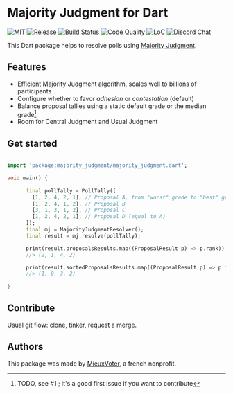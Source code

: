 # Majority Judgment for Dart

[![MIT](https://img.shields.io/github/license/MieuxVoter/majority-judgment-library-dart?style=for-the-badge)](LICENSE)
[![Release](https://img.shields.io/github/v/release/MieuxVoter/majority-judgment-library-dart?include_prereleases&style=for-the-badge)](https://github.com/MieuxVoter/majority-judgment-library-dart/releases)
[![Build Status](https://img.shields.io/github/workflow/status/MieuxVoter/majority-judgment-library-dart/Dart?style=for-the-badge)](https://github.com/MieuxVoter/majority-judgment-library-dart/actions/workflows/dart.yml)
[![Code Quality](https://img.shields.io/codefactor/grade/github/MieuxVoter/majority-judgment-library-dart?style=for-the-badge)](https://www.codefactor.io/repository/github/mieuxvoter/majority-judgment-library-dart)
![LoC](https://img.shields.io/tokei/lines/github/MieuxVoter/majority-judgment-library-dart?style=for-the-badge)
[![Discord Chat](https://img.shields.io/discord/705322981102190593.svg?style=for-the-badge)](https://discord.gg/rAAQG9S)


This Dart package helps to resolve polls using [Majority Judgment](https://fr.wikipedia.org/wiki/Jugement_majoritaire).


## Features

- Efficient Majority Judgment algorithm, scales well to billions of participants
- Configure whether to favor _adhesion_ or _contestation_ (default)
- Balance proposal tallies using a static default grade or the median grade[^median_todo]
- Room for Central Judgment and Usual Judgment

[^median_todo]: TODO, see #1 ; it's a good first issue if you want to contribute

## Get started

``` dart

import 'package:majority_judgment/majority_judgment.dart';

void main() {
    
      final pollTally = PollTally([
        [1, 2, 4, 2, 1], // Proposal A, from "worst" grade to "best" grade
        [1, 2, 4, 1, 2], // Proposal B
        [3, 1, 3, 1, 2], // Proposal C
        [1, 2, 4, 2, 1], // Proposal D (equal to A)
      ]);
      final mj = MajorityJudgmentResolver();
      final result = mj.resolve(pollTally);

      print(result.proposalsResults.map((ProposalResult p) => p.rank));
      //> (2, 1, 4, 2)

      print(result.sortedProposalsResults.map((ProposalResult p) => p.index));
      //> (1, 0, 3, 2)
    
}

```


## Contribute

Usual git flow: clone, tinker, request a merge.


## Authors

This package was made by [MieuxVoter](https://mieuxvoter.fr/), a french nonprofit.
